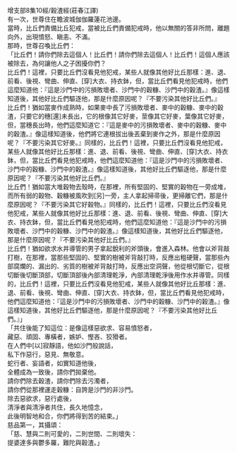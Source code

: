 增支部8集10經/穀渣經(莊春江譯)  
有一次，世尊住在瞻波城伽伽羅蓮花池邊。  
當時，比丘們責備比丘犯戒，當被比丘們責備犯戒時，他以無關的答非所問，離題向外，出現憤怒、瞋恚、不滿。  
那時，世尊召喚比丘們：  
「比丘們！請你們除去這個人！比丘們！請你們除去這個人！比丘們！這個人應該被除去，為何讓他人之子困擾你們？  
比丘們！這裡，只要比丘們沒看見他犯戒，某些人就像其他好比丘那樣：進、退、前看、後視、彎曲、伸直、[穿]大衣、持衣鉢，但，當比丘們看見他犯戒時，他們這麼知道他：『這是沙門中的污損敗壞者、沙門中的穀糠、沙門中的穀渣。』像這樣知道後，其他好比丘們驅逐他，那是什麼原因呢？『不要污染其他好比丘們。』  
比丘們！猶如當麥作成熟時，如果麥中長了污損敗壞者、麥中的穀糠、麥中的穀渣，只要它的穗[還]未長出，它的根像其它好麥，莖像其它好麥，葉像其它好麥，但，當穗長出時，他們這麼知道它：『這是麥中的污損敗壞者、麥中的穀糠、麥中的穀渣。』像這樣知道後，他們將它連根拔出後丟棄到麥作之外，那是什麼原因呢？『不要污染其它好麥。』同樣的，比丘們！這裡，只要比丘們沒看見他犯戒，某些人就像其他好比丘那樣：進、退、前看、後視、彎曲、伸直、[穿]大衣、持衣鉢，但，當比丘們看見他犯戒時，他們這麼知道他：『這是沙門中的污損敗壞者、沙門中的穀糠、沙門中的穀渣。』像這樣知道後，其他好比丘們驅逐他，那是什麼原因呢？『不要污染其他好比丘們。』  
比丘們！猶如當大堆穀物去殼時，在那裡，所有堅固的、堅實的穀物在一旁成堆，而所有弱的穀物、穀糠被風吹到[另]一旁，主人拿起掃帚後，更掃離它們，那是什麼原因呢？『不要污染其它好穀物。』同樣的，比丘們！這裡，只要比丘們沒看見他犯戒，某些人就像其他好比丘那樣：進、退、前看、後視、彎曲、伸直、[穿]大衣、持衣鉢，但，當比丘們看見他犯戒時，他們這麼知道他：『這是沙門中的污損敗壞者、沙門中的穀糠、沙門中的穀渣。』像這樣知道後，其他好比丘們驅逐他，那是什麼原因呢？『不要污染其他好比丘們。』  
比丘們！猶如欲求水井導管的男子拿起銳利的斧頭後，會進入森林。他會以斧背敲打樹，在那裡，當那些堅固的、堅實的樹被斧背敲打時，反應出粗硬聲，當那些內部腐爛的、漏出的、劣質的樹被斧背敲打時，反應出空洞聲，他從根切斷它，從根切斷後切斷頂部，切斷頂部後內部清理乾淨，內部清理乾淨後用作水井導管。同樣的，比丘們！這裡，只要比丘們沒看見他犯戒，某些人就像其他好比丘那樣：進、退、前看、後視、彎曲、伸直、[穿]大衣、持衣鉢，但，當比丘們看見他犯戒時，他們這麼知道他：『這是沙門中的污損敗壞者、沙門中的穀糠、沙門中的穀渣。』像這樣知道後，其他好比丘們驅逐他，那是什麼原因呢？『不要污染其他好比丘們。』」  
「共住後能了知這位：是像這樣惡欲求、容易憤怒者，  
藏惡、頑固、專橫者，嫉妒、慳吝、狡猾者。  
在人們中[以]寂靜語，他如沙門般說話，  
私下作惡行，惡見、無敬意。  
蛇行者、妄語者，如實知道他後，  
全體成為一致後，請你們拋棄他。  
請你們除去穀渣，請你們除去污濁者，  
請你們從那裡運走穀糠：自誇是沙門的非沙門。  
除去惡欲求，惡行處後，  
清淨者與清淨者共住，長久地憶念，  
此後明智地和合，你們將得到苦的結束。」  
慈品第一，其攝頌：  
「慈、慧與二則可愛的，二則世間、二則壞失：  
提婆達多與鬱多羅，難陀與穀渣。」  
  
  
